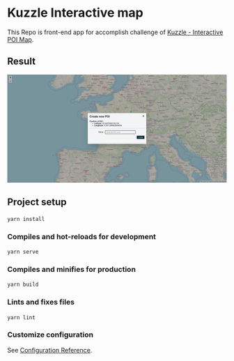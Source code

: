 # Kuzzle Interactive map

This Repo is front-end app for accomplish challenge of [Kuzzle - Interactive POI Map](https://github.com/kuzzleio/kuzzle-challenges/blob/master/interactive-map.md).

## Result

![Render](.github/render.png)

## Project setup

```
yarn install
```

### Compiles and hot-reloads for development

```
yarn serve
```

### Compiles and minifies for production

```
yarn build
```

### Lints and fixes files

```
yarn lint
```

### Customize configuration

See [Configuration Reference](https://cli.vuejs.org/config/).
